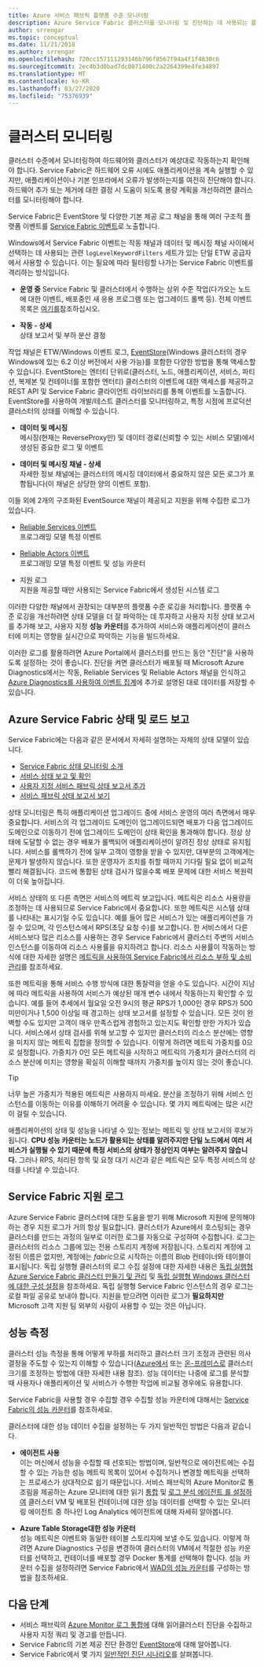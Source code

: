 ```yaml
---
title: Azure 서비스 패브릭 플랫폼 수준 모니터링
description: Azure Service Fabric 클러스터를 모니터링 및 진단하는 데 사용되는 플랫폼 수준 이벤트 및 로그를 알아봅니다.
author: srrengar
ms.topic: conceptual
ms.date: 11/21/2018
ms.author: srrengar
ms.openlocfilehash: 720cc157111293146b796f8567f94a4f1f4830c6
ms.sourcegitcommit: 2ec4b3d0bad7dc0071400c2a2264399e4fe34897
ms.translationtype: MT
ms.contentlocale: ko-KR
ms.lasthandoff: 03/27/2020
ms.locfileid: "75376939"
---
```

# <a name="monitoring-the-cluster"></a>클러스터 모니터링

클러스터 수준에서 모니터링하여 하드웨어와 클러스터가 예상대로 작동하는지 확인해야 합니다. Service Fabric은 하드웨어 오류 시에도 애플리케이션을 계속 실행할 수 있지만, 애플리케이션이나 기본 인프라에서 오류가 발생하는지를 여전히 진단해야 합니다. 하드웨어 추가 또는 제거에 대한 결정 시 도움이 되도록 용량 계획을 개선하려면 클러스터를 모니터링해야 합니다.

Service Fabric은 EventStore 및 다양한 기본 제공 로그 채널을 통해 여러 구조적 플랫폼 이벤트를 [Service Fabric 이벤트](service-fabric-diagnostics-events.md)로 노출합니다. 

Windows에서 Service Fabric 이벤트는 작동 채널과 데이터 및 메시징 채널 사이에서 선택하는 데 사용되는 관련 `logLevelKeywordFilters` 세트가 있는 단일 ETW 공급자에서 사용할 수 있습니다. 이는 필요에 따라 필터링할 나가는 Service Fabric 이벤트를 격리하는 방식입니다.

* **운영 중** Service Fabric 및 클러스터에서 수행하는 상위 수준 작업(다가오는 노드에 대한 이벤트, 배포중인 새 응용 프로그램 또는 업그레이드 롤백 등). 전체 이벤트 목록은 [여기를](service-fabric-diagnostics-event-generation-operational.md)참조하십시오.  

* **작동 - 상세**  
상태 보고서 및 부하 분산 결정

작업 채널은 ETW/Windows 이벤트 로그, [EventStore](service-fabric-diagnostics-eventstore.md)(Windows 클러스터의 경우 Windows에 있는 6.2 이상 버전에서 사용 가능)를 포함한 다양한 방법을 통해 액세스할 수 있습니다. EventStore는 엔터티 단위로(클러스터, 노드, 애플리케이션, 서비스, 파티션, 복제본 및 컨테이너를 포함한 엔터티) 클러스터의 이벤트에 대한 액세스를 제공하고 REST API 및 Service Fabric 클라이언트 라이브러리를 통해 이벤트를 노출합니다. EventStore를 사용하여 개발/테스트 클러스터를 모니터링하고, 특정 시점에 프로덕션 클러스터의 상태를 이해할 수 있습니다.

* **데이터 및 메시징**  
메시징(현재는 ReverseProxy만) 및 데이터 경로(신뢰할 수 있는 서비스 모델)에서 생성된 중요한 로그 및 이벤트

* **데이터 및 메시징 채널 - 상세**  
자세한 정보 채널에는 클러스터의 메시징 데이터에서 중요하지 않은 모든 로그가 포함됩니다(이 채널은 상당한 양의 이벤트 포함).

이들 외에 2개의 구조화된 EventSource 채널이 제공되고 지원을 위해 수집한 로그가 있습니다.

* [Reliable Services 이벤트](service-fabric-reliable-services-diagnostics.md)  
프로그래밍 모델 특정 이벤트

* [Reliable Actors 이벤트](service-fabric-reliable-actors-diagnostics.md)  
프로그래밍 모델 특정 이벤트 및 성능 카운터

* 지원 로그  
지원을 제공할 때만 사용되는 Service Fabric에서 생성된 시스템 로그

이러한 다양한 채널에서 권장되는 대부분의 플랫폼 수준 로깅을 처리합니다. 플랫폼 수준 로깅을 개선하려면 상태 모델을 더 잘 파악하는 데 투자하고 사용자 지정 상태 보고서를 추가해 보고, 사용자 지정 **성능 카운터**를 추가하여 서비스와 애플리케이션이 클러스터에 미치는 영향을 실시간으로 파악하는 기능을 빌드하세요.

이러한 로그를 활용하려면 Azure Portal에서 클러스터를 만드는 동안 "진단"을 사용하도록 설정하는 것이 좋습니다. 진단을 켜면 클러스터가 배포될 때 Microsoft Azure Diagnostics에서는 작동, Reliable Services 및 Reliable Actors 채널을 인식하고 [Azure Diagnostics를 사용하여 이벤트 집계](service-fabric-diagnostics-event-aggregation-wad.md)에 추가로 설명된 대로 데이터를 저장할 수 있습니다.

## <a name="azure-service-fabric-health-and-load-reporting"></a>Azure Service Fabric 상태 및 로드 보고

Service Fabric에는 다음과 같은 문서에서 자세히 설명하는 자체의 상태 모델이 있습니다.

- [Service Fabric 상태 모니터링 소개](service-fabric-health-introduction.md)
- [서비스 상태 보고 및 확인](service-fabric-diagnostics-how-to-report-and-check-service-health.md)
- [사용자 지정 서비스 패브릭 상태 보고서 추가](service-fabric-report-health.md)
- [서비스 패브릭 상태 보고서 보기](service-fabric-view-entities-aggregated-health.md)

상태 모니터링은 특히 애플리케이션 업그레이드 중에 서비스 운영의 여러 측면에서 매우 중요합니다. 서비스의 각 업그레이드 도메인이 업그레이드되면 배포가 다음 업그레이드 도메인으로 이동하기 전에 업그레이드 도메인이 상태 확인을 통과해야 합니다. 정상 상태에 도달할 수 없는 경우 배포가 롤백되어 애플리케이션이 알려진 정상 상태로 유지됩니다. 서비스를 롤백하기 전에 일부 고객이 영향을 받을 수 있지만, 대부분의 고객에게는 문제가 발생하지 않습니다. 또한 운영자가 조치를 취할 때까지 기다릴 필요 없이 비교적 빨리 해결됩니다. 코드에 통합된 상태 검사가 많을수록 배포 문제에 대한 서비스 복원력이 더욱 높아집니다.

서비스 상태의 또 다른 측면은 서비스의 메트릭 보고입니다. 메트릭은 리소스 사용량을 조정하는 데 사용되므로 Service Fabric에서 중요합니다. 또한 메트릭은 시스템 상태를 나타내는 표시기일 수도 있습니다. 예를 들어 많은 서비스가 있는 애플리케이션을 가질 수 있으며, 각 인스턴스에서 RPS(초당 요청 수)를 보고합니다. 한 서비스에서 다른 서비스보다 많은 리소스를 사용하는 경우 Service Fabric에서 클러스터 주변의 서비스 인스턴스를 이동하여 리소스 사용률을 유지하려고 합니다. 리소스 사용률이 작동하는 방식에 대한 자세한 설명은 [메트릭을 사용하여 Service Fabric에서 리소스 부하 및 소비 관리](service-fabric-cluster-resource-manager-metrics.md)를 참조하세요.

또한 메트릭을 통해 서비스 수행 방식에 대한 통찰력을 얻을 수도 있습니다. 시간이 지남에 따라 메트릭을 사용하여 서비스가 예상된 매개 변수 내에서 작동하는지 확인할 수 있습니다. 예를 들어 추세에서 월요일 오전 9시의 평균 RPS가 1,000인 경우 RPS가 500 미만이거나 1,500 이상일 때 경고하는 상태 보고서를 설정할 수 있습니다. 모든 것이 완벽할 수도 있지만 고객이 매우 만족스럽게 경험하고 있는지도 확인할 만한 가치가 있습니다. 서비스에서 상태 검사를 위해 보고할 수 있지만 클러스터의 리소스 분산에는 영향을 미치지 않는 메트릭 집합을 정의할 수 있습니다. 이렇게 하려면 메트릭 가중치를 0으로 설정합니다. 가중치가 0인 모든 메트릭을 시작하고 메트릭의 가중치가 클러스터의 리소스 분산에 미치는 영향을 확실히 이해할 때까지 가중치를 높이지 않는 것이 좋습니다.

> [!TIP]
> 너무 높은 가중치가 적용된 메트릭은 사용하지 마세요. 분산을 조정하기 위해 서비스 인스턴스를 이동하는 이유를 이해하기 어려울 수 있습니다. 몇 가지 메트릭에는 많은 시간이 걸릴 수 있습니다.

애플리케이션의 상태 및 성능을 나타낼 수 있는 정보는 메트릭 및 상태 보고서의 후보가 됩니다. **CPU 성능 카운터는 노드가 활용되는 상태를 알려주지만 단일 노드에서 여러 서비스가 실행될 수 있기 때문에 특정 서비스의 상태가 정상인지 여부는 알려주지 않습니다.** 그러나 RPS, 처리된 항목 및 요청 대기 시간과 같은 메트릭은 모두 특정 서비스의 상태를 나타낼 수 있습니다.

## <a name="service-fabric-support-logs"></a>Service Fabric 지원 로그

Azure Service Fabric 클러스터에 대한 도움을 받기 위해 Microsoft 지원에 문의해야 하는 경우 지원 로그가 거의 항상 필요합니다. 클러스터가 Azure에서 호스팅되는 경우 클러스터를 만드는 과정의 일부로 이러한 로그를 자동으로 구성하여 수집합니다. 로그는 클러스터의 리소스 그룹에 있는 전용 스토리지 계정에 저장됩니다. 스토리지 계정에 고정된 이름은 없지만, 계정에는 *fabric*으로 시작하는 이름의 Blob 컨테이너와 테이블이 표시됩니다. 독립 실행형 클러스터의 로그 수집 설정에 대한 자세한 내용은 [독립 실행형 Azure Service Fabric 클러스터 만들기 및 관리](service-fabric-cluster-creation-for-windows-server.md) 및 [독립 실행형 Windows 클러스터에 대한 구성 설정](service-fabric-cluster-manifest.md)을 참조하세요. 독립 실행형 Service Fabric 인스턴스의 경우 로그는 로컬 파일 공유로 보내야 합니다. 지원을 받으려면 이러한 로그가 **필요하지만** Microsoft 고객 지원 팀 외부의 사람이 사용할 수 있는 것은 아닙니다.

## <a name="measuring-performance"></a>성능 측정

클러스터 성능 측정을 통해 어떻게 부하를 처리하고 클러스터 크기 조정과 관련된 의사 결정을 주도할 수 있는지 이해할 수 있습니다([Azure에서](service-fabric-cluster-scale-up-down.md) 또는 [온-프레미스로](service-fabric-cluster-windows-server-add-remove-nodes.md) 클러스터 크기를 조정하는 방법에 대한 자세한 내용 참조). 성능 데이터는 나중에 로그를 분석할 때 사용자나 애플리케이션 및 서비스가 수행한 작업에 비교될 경우에도 유용합니다. 

Service Fabric을 사용할 경우 수집할 경우 수집할 성능 카운터에 대해서는 [Service Fabric의 성능 카운터](service-fabric-diagnostics-event-generation-perf.md)를 참조하세요.

클러스터에 대한 성능 데이터 수집을 설정하는 두 가지 일반적인 방법은 다음과 같습니다.

* **에이전트 사용**  
이는 머신에서 성능을 수집할 때 선호되는 방법이며, 일반적으로 에이전트에는 수집할 수 있는 가능한 성능 메트릭 목록이 있어서 수집하거나 변경할 메트릭을 선택하는 프로세스가 상대적으로 쉽기 때문입니다. 서비스 패브릭의 Azure Monitor로 통조림을 제공하는 Azure 모니터에 대한 읽기 [통합](service-fabric-diagnostics-event-analysis-oms.md) 및 [로그 분석 에이전트 를 설정하여](../log-analytics/log-analytics-windows-agent.md) 클러스터 VM 및 배포된 컨테이너에 대한 성능 데이터를 선택할 수 있는 모니터링 에이전트 중 하나인 Log Analytics 에이전트에 대해 자세히 알아봅니다.

* **Azure Table Storage대한 성능 카운터**  
성능 메트릭은 이벤트와 동일한 테이블 스토리지에 보낼 수도 있습니다. 이렇게 하려면 Azure Diagnostics 구성을 변경하여 클러스터의 VM에서 적절한 성능 카운터를 선택하고, 컨테이너를 배포할 경우 Docker 통계를 선택해야 합니다. 성능 카운터 수집을 설정하려면 Service Fabric에서 [WAD의 성능 카운터](service-fabric-diagnostics-event-aggregation-wad.md)를 구성하는 방법을 참조하세요.

## <a name="next-steps"></a>다음 단계

* 서비스 패브릭의 [Azure Monitor 로그 통합에](service-fabric-diagnostics-event-analysis-oms.md) 대해 읽어클러스터 진단을 수집하고 사용자 지정 쿼리 및 경고를 만듭니다.
* Service Fabric의 기본 제공 진단 환경인 [EventStore](service-fabric-diagnostics-eventstore.md)에 대해 알아봅니다.
* Service Fabric에서 몇 가지 [일반적인 진단 시나리오](service-fabric-diagnostics-common-scenarios.md)를 살펴봅니다.
